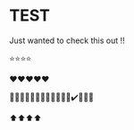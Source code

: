 # TEST

Just wanted to check this out !!

⭐️⭐️⭐️⭐️


❤️❤️❤️❤️❤️

🙋🏼‍♀️🙋🏼‍♀️🙋🏼‍♀️🙋🏼‍♀️✔️🥰🥰💯


⬆️⬆️⬆️⬆️
